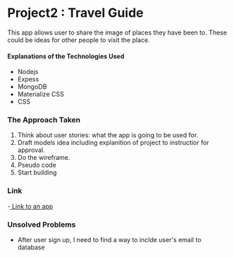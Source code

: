 # Project2 : Travel Guide

This app allows user to share the image of places they have been to. These could be ideas for other people to visit the place.

#### Explanations of the Technologies Used

- Nodejs
- Expess
- MongoDB
- Materialize CSS
- CSS

### The Approach Taken

1. Think about user stories: what the app is going to be used for.
2. Draft models idea including explanition of project to instructior for approval.
3. Do the wireframe.
4. Pseudo code
5. Start building

### Link
-[ Link to an app](https://still-earth-75391.herokuapp.com/)

### Unsolved Problems

- After user sign up, I need to find a way to inclde user's email to database

